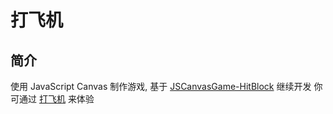 # 打飞机

## 简介

使用 JavaScript Canvas 制作游戏, 基于 [JSCanvasGame-HitBlock](https://github.com/Zeng-Tao/JSCanvasGame-HitBlock) 继续开发
你可通过 [打飞机](http://www.jianjia.top:8080/flight) 来体验
